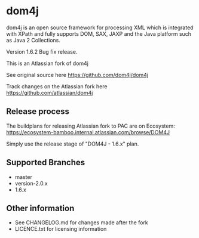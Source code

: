 # dom4j
dom4j is an open source framework for processing XML which is integrated with XPath and fully supports DOM, SAX, JAXP and the Java platform such as Java 2 Collections.

Version 1.6.2 Bug fix release.

This is an Atlassian fork of dom4j 

See original source here https://github.com/dom4j/dom4j

Track changes on the Atlassian fork here https://github.com/atlassian/dom4j

## Release process
The buildplans for releasing Atlassian fork to PAC are on Ecosystem:
https://ecosystem-bamboo.internal.atlassian.com/browse/DOM4J

Simply use the release stage of "DOM4J - 1.6.x" plan.

## Supported Branches 

- master
- version-2.0.x
- 1.6.x

## Other information 

- See CHANGELOG.md for changes made after the fork
- LICENCE.txt for licensing information

